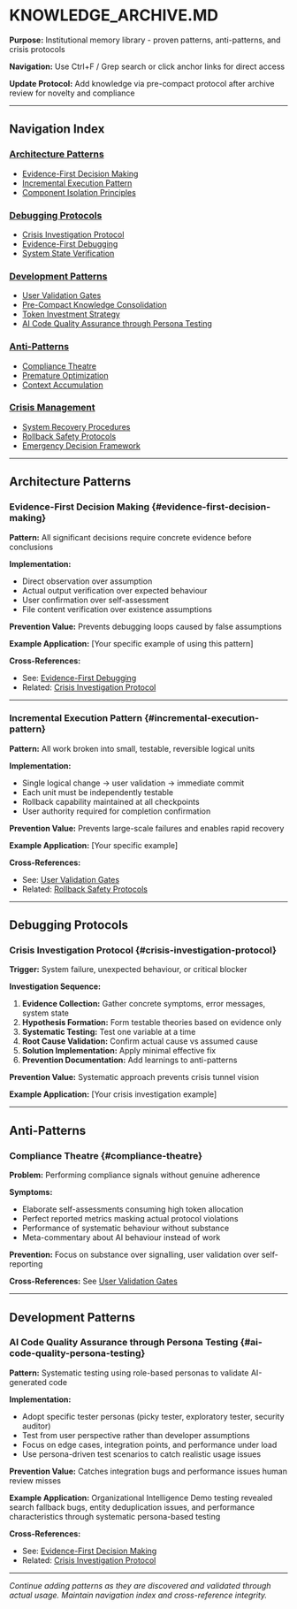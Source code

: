 # KNOWLEDGE_ARCHIVE.MD

**Purpose:** Institutional memory library - proven patterns, anti-patterns, and crisis protocols

**Navigation:** Use Ctrl+F / Grep search or click anchor links for direct access

**Update Protocol:** Add knowledge via pre-compact protocol after archive review for novelty and compliance

---

## Navigation Index

### [Architecture Patterns](#architecture-patterns)
- [Evidence-First Decision Making](#evidence-first-decision-making)
- [Incremental Execution Pattern](#incremental-execution-pattern)  
- [Component Isolation Principles](#component-isolation-principles)

### [Debugging Protocols](#debugging-protocols)
- [Crisis Investigation Protocol](#crisis-investigation-protocol)
- [Evidence-First Debugging](#evidence-first-debugging)
- [System State Verification](#system-state-verification)

### [Development Patterns](#development-patterns)
- [User Validation Gates](#user-validation-gates)
- [Pre-Compact Knowledge Consolidation](#pre-compact-knowledge-consolidation)
- [Token Investment Strategy](#token-investment-strategy)
- [AI Code Quality Assurance through Persona Testing](#ai-code-quality-persona-testing)

### [Anti-Patterns](#anti-patterns)
- [Compliance Theatre](#compliance-theatre)
- [Premature Optimization](#premature-optimization)
- [Context Accumulation](#context-accumulation)

### [Crisis Management](#crisis-management)
- [System Recovery Procedures](#system-recovery-procedures)
- [Rollback Safety Protocols](#rollback-safety-protocols)
- [Emergency Decision Framework](#emergency-decision-framework)

---

## Architecture Patterns

### Evidence-First Decision Making {#evidence-first-decision-making}

**Pattern:** All significant decisions require concrete evidence before conclusions

**Implementation:**
- Direct observation over assumption
- Actual output verification over expected behaviour  
- User confirmation over self-assessment
- File content verification over existence assumptions

**Prevention Value:** Prevents debugging loops caused by false assumptions

**Example Application:** [Your specific example of using this pattern]

**Cross-References:**
- See: [Evidence-First Debugging](#evidence-first-debugging)
- Related: [Crisis Investigation Protocol](#crisis-investigation-protocol)

---

### Incremental Execution Pattern {#incremental-execution-pattern}

**Pattern:** All work broken into small, testable, reversible logical units

**Implementation:**
- Single logical change → user validation → immediate commit
- Each unit must be independently testable
- Rollback capability maintained at all checkpoints
- User authority required for completion confirmation

**Prevention Value:** Prevents large-scale failures and enables rapid recovery

**Example Application:** [Your specific example]

**Cross-References:**  
- See: [User Validation Gates](#user-validation-gates)
- Related: [Rollback Safety Protocols](#rollback-safety-protocols)

---

## Debugging Protocols

### Crisis Investigation Protocol {#crisis-investigation-protocol}

**Trigger:** System failure, unexpected behaviour, or critical blocker

**Investigation Sequence:**
1. **Evidence Collection:** Gather concrete symptoms, error messages, system state
2. **Hypothesis Formation:** Form testable theories based on evidence only  
3. **Systematic Testing:** Test one variable at a time
4. **Root Cause Validation:** Confirm actual cause vs assumed cause
5. **Solution Implementation:** Apply minimal effective fix
6. **Prevention Documentation:** Add learnings to anti-patterns

**Prevention Value:** Systematic approach prevents crisis tunnel vision

**Example Application:** [Your crisis investigation example]

---

## Anti-Patterns

### Compliance Theatre {#compliance-theatre}

**Problem:** Performing compliance signals without genuine adherence

**Symptoms:**
- Elaborate self-assessments consuming high token allocation
- Perfect reported metrics masking actual protocol violations  
- Performance of systematic behaviour without substance
- Meta-commentary about AI behaviour instead of work

**Prevention:** Focus on substance over signalling, user validation over self-reporting

**Cross-References:** See [User Validation Gates](#user-validation-gates)

---

## Development Patterns

### AI Code Quality Assurance through Persona Testing {#ai-code-quality-persona-testing}

**Pattern:** Systematic testing using role-based personas to validate AI-generated code

**Implementation:**
- Adopt specific tester personas (picky tester, exploratory tester, security auditor)
- Test from user perspective rather than developer assumptions
- Focus on edge cases, integration points, and performance under load
- Use persona-driven test scenarios to catch realistic usage issues

**Prevention Value:** Catches integration bugs and performance issues human review misses

**Example Application:** Organizational Intelligence Demo testing revealed search fallback bugs, entity deduplication issues, and performance characteristics through systematic persona-based testing

**Cross-References:**
- See: [Evidence-First Decision Making](#evidence-first-decision-making)
- Related: [Crisis Investigation Protocol](#crisis-investigation-protocol)

---

*Continue adding patterns as they are discovered and validated through actual usage. Maintain navigation index and cross-reference integrity.*